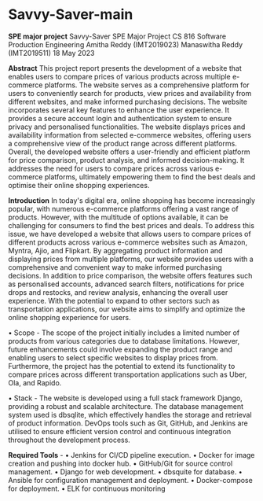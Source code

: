 # Savvy-Saver-main
**SPE major project**
Savvy-Saver SPE Major Project
CS 816 Software Production Engineering
Amitha Reddy (IMT2019023) Manaswitha Reddy (IMT2019511) 18 May 2023


**Abstract** 
This project report presents the development of a website that enables users to compare prices of various products across multiple e-commerce platforms. The website serves as a comprehensive platform for users to conveniently search for products, view prices and availability from different websites, and make informed purchasing decisions.
The website incorporates several key features to enhance the user experience. It provides a secure account login and authentication system to ensure privacy and personalised functionalities. The website displays prices and availability information from selected e-commerce websites, offering users a comprehensive view of the product range across different platforms. Overall, the developed website offers a user-friendly and efficient platform for price comparison, product analysis, and informed decision-making. It addresses the need for users to compare prices across various e-commerce platforms, ultimately empowering them to find the best deals and optimise their online shopping experiences.

**Introduction**
In today's digital era, online shopping has become increasingly popular, with numerous e-commerce platforms offering a vast range of products. However, with the multitude of options available, it can be challenging for consumers to find the best prices and deals. To address this issue, we have developed a website that allows users to compare prices of different products across various e-commerce websites such as Amazon, Myntra, Ajio, and Flipkart. By aggregating product information and displaying prices from multiple platforms, our website provides users with a comprehensive and convenient way to make informed purchasing decisions. In addition to price comparison, the website offers features such as personalised accounts, advanced search filters, notifications for price drops and restocks, and review analysis, enhancing the overall user experience. With the potential to expand to other sectors such as transportation applications, our website aims to simplify and optimize the online shopping experience for users.

• Scope - The scope of the project initially includes a limited number of
products from various categories due to database limitations. However, future enhancements could involve expanding the product range and enabling users to select specific websites to display prices from. Furthermore, the project has the potential to extend its functionality to compare prices across different transportation applications such as Uber, Ola, and Rapido.

• Stack - The website is developed using a full stack framework Django, providing a robust and scalable architecture. The database management system used is dbsqlite, which effectively handles the storage and retrieval of product information. DevOps tools such as Git, GitHub, and Jenkins are utilised to ensure efficient version control and continuous integration throughout the development process.

**Required Tools** -
• Jenkins for CI/CD pipeline execution.
• Docker for image creation and pushing into docker hub. • GitHub/Git for source control management.
• Django for web development.
• dbsquite for database.
• Ansible for configuration management and deployment. • Docker-compose for deployment.
• ELK for continuous monitoring
